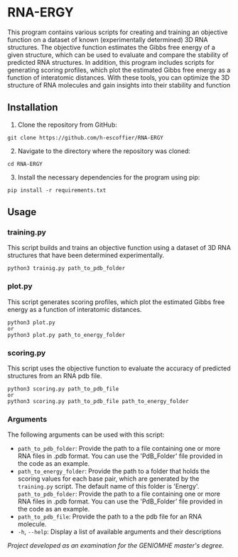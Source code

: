 # RNA-ERGY

This program contains various scripts for creating and training an objective function on a dataset of known (experimentally determined) 3D RNA structures. The objective function estimates the Gibbs free energy of a given structure, which can be used to evaluate and compare the stability of predicted RNA structures. In addition, this program includes scripts for generating scoring profiles, which plot the estimated Gibbs free energy as a function of interatomic distances. With these tools, you can optimize the 3D structure of RNA molecules and gain insights into their stability and function

## Installation 

1. Clone the repository from GitHub:
```
git clone https://github.com/h-escoffier/RNA-ERGY
```
2. Navigate to the directory where the repository was cloned:
```
cd RNA-ERGY
```
3. Install the necessary dependencies for the program using pip:
```
pip install -r requirements.txt
```

## Usage

### training.py 

This script builds and trains an objective function using a dataset of 3D RNA structures that have been determined experimentally.

```
python3 trainig.py path_to_pdb_folder
```

### plot.py

This script generates scoring profiles, which plot the estimated Gibbs free energy as a function of interatomic distances. 

```
python3 plot.py 
or 
python3 plot.py path_to_energy_folder
```

### scoring.py 

This script uses the objective function to evaluate the accuracy of predicted structures from an RNA pdb file. 
```
python3 scoring.py path_to_pdb_file
or 
python3 scoring.py path_to_pdb_file path_to_energy_folder
```

### Arguments 

The following arguments can be used with this script:

* `path_to_pdb_folder`: Provide the path to a file containing one or more RNA files in .pdb format. You can use the 'PdB_Folder' file provided in the code as an example.
* `path_to_energy_folder`:  Provide the path to a folder that holds the scoring values for each base pair, which are generated by the `training.py` script. The default name of this folder is 'Energy'.
`path_to_pdb_folder`: Provide the path to a file containing one or more RNA files in .pdb format. You can use the 'PdB_Folder' file provided in the code as an example.
* `path_to_pdb_file`: Provide the path to a the pdb file for an RNA molecule. 
* `-h`, `--help`: Display a list of available arguments and their descriptions

*Project developed as an examination for the GENIOMHE master's degree.*

